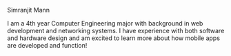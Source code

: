 Simranjit Mann

I am a 4th year Computer Engineering major with background in web development and networking systems. I have experience with both software and hardware design and am excited to learn more about how mobile apps are developed and function!
